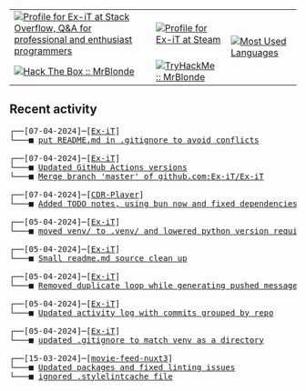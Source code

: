 <table>
    <tr>
        <td>
            <a href="https://stackoverflow.com/users/3351720/ex-it">
                <img alt="Profile for Ex-iT at Stack Overflow, Q&amp;A for professional and enthusiast programmers" src="https://stackoverflow.com/users/flair/3351720.png?theme=dark" />
            </a>
        </td>
        <td>
            <a href="https://steamcommunity.com/id/Ex-iT">
                <img alt="Profile for Ex-iT at Steam" src="https://steamcommunity-a.akamaihd.net/public/shared/images/header/globalheader_logo.png" />
            </a>
        </td>
        <td rowspan="2">
            <a href="https://github.com/Ex-iT/">
                <img alt="Most Used Languages" src="https://github-readme-stats.vercel.app/api/top-langs/?username=ex-it&layout=compact&theme=algolia" />
            </a>
        </td>
    </tr>
    <tr>
        <td>
            <a href="https://app.hackthebox.eu/profile/169430">
                <img alt="Hack The Box :: MrBlonde" src="https://www.hackthebox.eu/badge/image/169430" />
            </a>
        </td>
        <td>
            <a href="https://tryhackme.com/p/MrBlonde/">
                <img alt="TryHackMe :: MrBlonde" src="https://tryhackme-badges.s3.amazonaws.com/MrBlonde.png" />
            </a>
        </td>
    </tr>
</table>

<h2>Recent activity</h2>

<pre>
┌──[07-04-2024]─[<a href="https://github.com/Ex-iT/Ex-iT">Ex-iT</a>]
└───■ <a href="https://github.com/Ex-iT/Ex-iT/commit/cdd05024a6bb62162955a24f3c04dd9f03b6c45a">put README.md in .gitignore to avoid conflicts</a><br />
┌──[07-04-2024]─[<a href="https://github.com/Ex-iT/Ex-iT">Ex-iT</a>]
└───■ <a href="https://github.com/Ex-iT/Ex-iT/commit/c2c04433efdec5bca82672d15d10094ab6d1f81a">Updated GitHub Actions versions</a>
└───■ <a href="https://github.com/Ex-iT/Ex-iT/commit/993c8d7a766813a0d7e65a31b0d5115ac7c17f29">Merge branch 'master' of github.com:Ex-iT/Ex-iT</a><br />
┌──[07-04-2024]─[<a href="https://github.com/Ex-iT/CDR-Player">CDR-Player</a>]
└───■ <a href="https://github.com/Ex-iT/CDR-Player/commit/1e07b00122126f9478d33aa8d19b8d75cbc5a847">Added TODO notes, using bun now and fixed dependencies</a><br />
┌──[05-04-2024]─[<a href="https://github.com/Ex-iT/Ex-iT">Ex-iT</a>]
└───■ <a href="https://github.com/Ex-iT/Ex-iT/commit/ad2f131e1600feb6ba6129789596aa0cc4f28a0a">moved venv/ to .venv/ and lowered python version requirement</a><br />
┌──[05-04-2024]─[<a href="https://github.com/Ex-iT/Ex-iT">Ex-iT</a>]
└───■ <a href="https://github.com/Ex-iT/Ex-iT/commit/df7190c11ef44bea6f873b3789f498defc91de18">Small readme.md source clean up</a><br />
┌──[05-04-2024]─[<a href="https://github.com/Ex-iT/Ex-iT">Ex-iT</a>]
└───■ <a href="https://github.com/Ex-iT/Ex-iT/commit/c7064375a917790249149f70aae0c9a7a9927c52">Removed duplicate loop while generating pushed messages</a><br />
┌──[05-04-2024]─[<a href="https://github.com/Ex-iT/Ex-iT">Ex-iT</a>]
└───■ <a href="https://github.com/Ex-iT/Ex-iT/commit/e42ccfd95415b0d2344adbfadeab4e3d775421fe">Updated activity log with commits grouped by repo</a><br />
┌──[05-04-2024]─[<a href="https://github.com/Ex-iT/Ex-iT">Ex-iT</a>]
└───■ <a href="https://github.com/Ex-iT/Ex-iT/commit/a64b9d6c0afb72dcb5c1d3d1225971ccf231cd64">updated .gitignore to match venv as a directory</a><br />
┌──[15-03-2024]─[<a href="https://github.com/Ex-iT/movie-feed-nuxt3">movie-feed-nuxt3</a>]
└───■ <a href="https://github.com/Ex-iT/movie-feed-nuxt3/commit/073b7b997783155ee4a275937f8d4c7e8a9afc40">Updated packages and fixed linting issues</a>
└───■ <a href="https://github.com/Ex-iT/movie-feed-nuxt3/commit/0034f3e2500f3baeb9df856cead73c8379d759e3">ignored .stylelintcache file</a><br />
</pre>